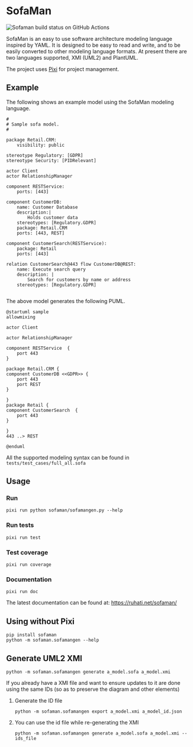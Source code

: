 # SofaMan

![Sofaman build status on GitHub Actions](https://github.com/ivellapillil/sofaman/actions/workflows/push-build-test.yaml/badge.svg?branch=main&event=push)

SofaMan is an easy to use software architecture modeling language inspired by YAML. 
It is designed to be easy to read and write, and to be easily converted to other modeling language formats.
At present there are two languages supported, XMI (UML2) and PlantUML.

The project uses [Pixi](https://pixi.sh/latest/) for project management.

## Example

The following shows an example model using the SofaMan modeling language.

```
#
# Sample sofa model.
#

package Retail.CRM:
    visibility: public

stereotype Regulatory: [GDPR]
stereotype Security: [PIDRelevant]

actor Client
actor RelationshipManager

component RESTService:
    ports: [443]

component CustomerDB:
    name: Customer Database
    description:|
        Holds customer data
    stereotypes: [Regulatory.GDPR]
    package: Retail.CRM
    ports: [443, REST]

component CustomerSearch(RESTService):
    package: Retail
    ports: [443]

relation CustomerSearch@443 flow CustomerDB@REST:
    name: Execute search query
    description: |
        Search for customers by name or address
    stereotypes: [Regulatory.GDPR]


```

The above model generates the following PUML.

```puml
@startuml sample
allowmixing

actor Client 

actor RelationshipManager 

component RESTService  {
    port 443
}

package Retail.CRM { 
component CustomerDB <<GDPR>> {
    port 443
    port REST
}
 
}
package Retail { 
component CustomerSearch  {
    port 443
}
 
}
443 ..> REST

@enduml

```

All the supported modeling syntax can be found in `tests/test_cases/full_all.sofa`

## Usage

### Run

```
pixi run python sofaman/sofamangen.py --help
```

### Run tests

```
pixi run test
```

### Test coverage
```
pixi run coverage
```

### Documentation
```
pixi run doc
```

The latest documentation can be found at: https://ruhati.net/sofaman/

## Using without Pixi

```
pip install sofaman
python -m sofaman.sofamangen --help
```

## Generate UML2 XMI

```
python -m sofaman.sofamangen generate a_model.sofa a_model.xmi
```

If you already have a XMI file and want to ensure updates to it are done using the same IDs (so as to preserve the diagram and other elements)

1. Generate the ID file
    ```
    python -m sofaman.sofamangen export a_model.xmi a_model_id.json
    ```

2. You can use the id file while re-generating the XMI
    ```
    python -m sofaman.sofamangen generate a_model.sofa a_model.xmi --ids_file 
    ```
